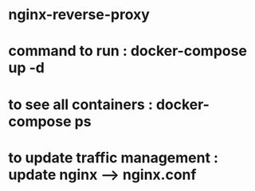 # nginx-reverse-proxy

# command to run : docker-compose up -d

# to see all containers : docker-compose ps

# to update traffic management : update nginx --> nginx.conf
